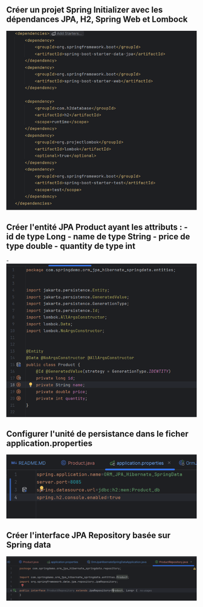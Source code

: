 <h2>Créer un projet Spring Initializer avec les dépendances JPA, H2, Spring Web et Lombock</h2>
<img src="captures/img.png">
<h2>Créer l'entité JPA Product ayant les attributs :
- id de type Long
- name de type String
- price de type double
- quantity de type int</h2>
- <img src="captures/img_1.png">
<h2>Configurer l'unité de persistance dans le ficher application.properties </h2>
<img src="captures/img_2.png">
<h2>Créer l'interface JPA Repository basée sur Spring data</h2>
<img src="captures/img_3.png">

